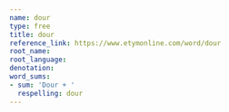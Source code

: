```yaml
---
name: dour
type: free
title: dour
reference_link: https://www.etymonline.com/word/dour
root_name: 
root_language: 
denotation: 
word_sums:
- sum: 'Dour + '
  respelling: dour
---
```

